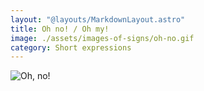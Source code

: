 ```yaml
---
layout: "@layouts/MarkdownLayout.astro"
title: Oh no! / Oh my!
image: ./assets/images-of-signs/oh-no.gif
category: Short expressions
---
```


![Oh, no!](@signs/oh-no.gif)
